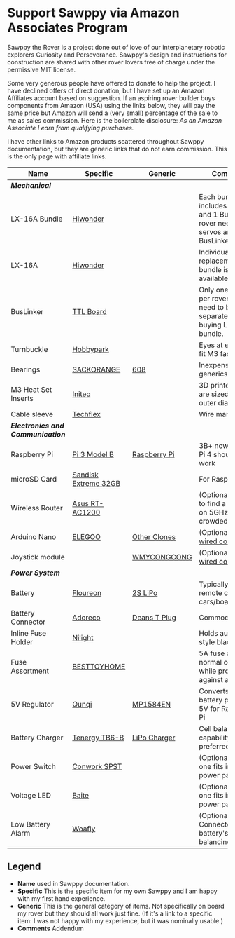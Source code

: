 # Support Sawppy via Amazon Associates Program

Sawppy the Rover is a project done out of love of our interplanetary robotic explorers Curiosity and Perseverance. Sawppy's design and instructions for construction are shared with other rover lovers free of charge under the permissive MIT license.

Some very generous people have offered to donate to help the project. I have declined offers of direct donation, but I have set up an Amazon Affiliates account based on suggestion. If an aspiring rover builder buys components from Amazon (USA) using the links below, they will pay the same price but Amazon will send a (very small) percentage of the sale to me as sales commission. Here is the boilerplate disclosure: _As an Amazon Associate I earn from qualifying purchases._

I have other links to Amazon products scattered throughout Sawppy documentation, but they are generic links that do not earn commission. This is the only page with affiliate links.

__Name__ | __Specific__ | __Generic__ | __Comments__
--- | --- | --- | ---
_**Mechanical**_ |
LX-16A Bundle | [Hiwonder](https://amzn.to/2WAm4Wl) | | Each bundle includes 5 servos and 1 BusLinker. A rover needs 10 servos and 1 BusLinker.
LX-16A | [Hiwonder](https://amzn.to/2z0VVqV) | | Individual replacements, or if bundle is not available.
BusLinker | [TTL Board](https://amzn.to/2T4V8vZ) | | Only one needed per rover. Do not need to buy separately if buying LX-16A bundle.
Turnbuckle | [Hobbypark](https://amzn.to/3cCZ5Qg) | | Eyes at end should fit M3 fasteners
Bearings | [SACKORANGE](https://amzn.to/3fMBiiG) | [608](https://amzn.to/2WyPHHO) | Inexpensive generics are fine
M3 Heat Set Inserts | [Initeq](https://amzn.to/2WWCF5Q) | | 3D printed parts are sized to this outer diameter
Cable sleeve | [Techflex](https://amzn.to/366gdLy) | | Wire management
_**Electronics and Communication**_ |
Raspberry Pi | [Pi 3 Model B](https://amzn.to/3cArxSI) | [Raspberry Pi](https://amzn.to/2AythOm) | 3B+ now available, Pi 4 should also work
microSD Card | [Sandisk Extreme 32GB](https://amzn.to/3bET8AS) | | For Raspberry Pi
Wireless Router | [Asus RT-AC1200](https://amzn.to/2TcYBst) | | (Optional) Easier to find a channel on 5GHz WiFi in crowded places.
Arduino Nano | [ELEGOO](https://amzn.to/3bvAFXy) | [Other Clones](https://amzn.to/2LzvqLK) | (Optional) backup [wired control](https://github.com/Roger-random/Sawppy_Rover/tree/master/docs#wired-arduino)
Joystick module | | [WMYCONGCONG](https://amzn.to/3fNR0KB) | (Optional) backup [wired control](https://github.com/Roger-random/Sawppy_Rover/tree/master/docs#wired-arduino)
_**Power System**_ |
Battery | [Floureon](https://amzn.to/3dQJ21r) | [2S LiPo](https://amzn.to/2WWz2ge) | Typically sold for remote control cars/boats/aircraft.
Battery Connector | [Adoreco](https://amzn.to/2WZhikp) | [Deans T Plug](https://amzn.to/3dPsbfh) | Commodity plug
Inline Fuse Holder | [Nilight](https://amzn.to/3cCqfXf) | | Holds automotive style blade fuses
Fuse Assortment | [BESTTOYHOME](https://amzn.to/2WY3zKA) | | 5A fuse allows normal operations while protecting against abuse
5V Regulator | [Qunqi](https://amzn.to/2AyxH7T) | [MP1584EN](https://amzn.to/361HHlK) | Converts raw battery power to 5V for Raspberry Pi
Battery Charger | [Tenergy TB6-B](https://amzn.to/3dNjMZV) | [LiPo Charger](https://amzn.to/2TcliwL) | Cell balancing capability preferred
Power Switch | [Conwork SPST](https://amzn.to/2ApRB4L) | | (Optional) This one fits in my power panel
Voltage LED | [Baite](https://amzn.to/364aeqD) | | (Optional) This one fits in my power panel
Low Battery Alarm | [Woafly](https://amzn.to/3fVtOdt) | | (Optional) Connected to battery's balancing plug

## Legend

* __Name__ used in Sawppy documentation.
* __Specific__ This is the specific item for my own Sawppy and I am happy with my first hand experience.
* __Generic__ This is the general category of items. Not specifically on board my rover but they should all work just fine. (If it's a link to a specific item: I was not happy with my experience, but it was nominally usable.)
* __Comments__ Addendum
